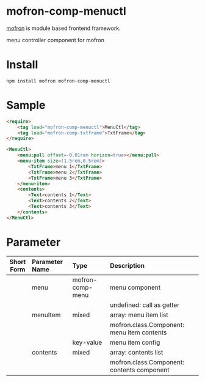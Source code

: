 # mofron-comp-menuctl
[mofron](https://mofron.github.io/mofron/) is module based frontend framework.

menu controller component for mofron


# Install
```
npm install mofron mofron-comp-menuctl
```

# Sample
```html
<require>
    <tag load="mofron-comp-menuctl">MenuCtl</tag>
    <tag load="mofron-comp-txtframe">TxtFrame</tag>
</require>

<MenuCtl>
    <menu:pull offset=-0.01rem horizon=true></menu:pull>
    <menu-item size=(1.5rem,0.5rem)>
        <TxtFrame>menu 1</TxtFrame>
        <TxtFrame>menu 2</TxtFrame>
        <TxtFrame>menu 3</TxtFrame>
    </menu-item>
    <contents>
        <Text>contents 1</Text>
        <Text>contents 2</Text>
        <Text>contents 3</Text>
    </contents>
</MenuCtl>
```

# Parameter

| Short<br>Form | Parameter Name | Type | Description |
|:-------------:|:---------------|:-----|:------------|
| | menu | mofron-comp-menu | menu component |
| | | | undefined: call as getter |
| | menuItem | mixed | array: menu item list |
| | | | mofron.class.Component: menu item contents |
| | | key-value | menu item config |
| | contents | mixed | array: contents list |
| | | | mofron.class.Component: contents component |

